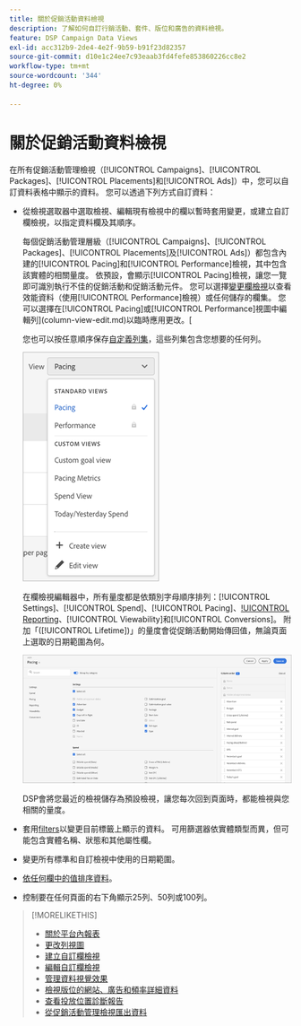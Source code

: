 ```yaml
---
title: 關於促銷活動資料檢視
description: 了解如何自訂行銷活動、套件、版位和廣告的資料檢視。
feature: DSP Campaign Data Views
exl-id: acc312b9-2de4-4e2f-9b59-b91f23d82357
source-git-commit: d10e1c24ee7c93eaab3fd4fefe853860226cc8e2
workflow-type: tm+mt
source-wordcount: '344'
ht-degree: 0%

---
```


# 關於促銷活動資料檢視

在所有促銷活動管理檢視（[!UICONTROL Campaigns]、[!UICONTROL Packages]、[!UICONTROL Placements]和[!UICONTROL Ads]）中，您可以自訂資料表格中顯示的資料。 您可以透過下列方式自訂資料：

* 從檢視選取器中選取檢視、編輯現有檢視中的欄以暫時套用變更，或建立自訂欄檢視，以指定資料欄及其順序。

   每個促銷活動管理層級（[!UICONTROL Campaigns]、[!UICONTROL Packages]、[!UICONTROL Placements]及[!UICONTROL Ads]）都包含內建的[!UICONTROL Pacing]和[!UICONTROL Performance]檢視，其中包含該實體的相關量度。 依預設，會顯示[!UICONTROL Pacing]檢視，讓您一覽即可識別執行不佳的促銷活動和促銷活動元件。 您可以選擇[變更欄檢視](column-view-change.md)以查看效能資料（使用[!UICONTROL Performance]檢視）或任何儲存的欄集。 您可以選擇在[!UICONTROL Pacing]或[!UICONTROL Performance]視圖中編輯列](column-view-edit.md)以臨時應用更改。[

   您也可以按任意順序保存[自定義列集](column-view-create.md)，這些列集包含您想要的任何列。

   ![欄檢視選取器](/help/dsp/assets/column-view-selector.png)

   在欄檢視編輯器中，所有量度都是依類別字母順序排列：[!UICONTROL Settings]、[!UICONTROL Spend]、[!UICONTROL Pacing]、[!UICONTROL Reporting](DSP追蹤的標準量度)、[!UICONTROL Viewability]和[!UICONTROL Conversions]。 附加「([!UICONTROL Lifetime])」的量度會從促銷活動開始傳回值，無論頁面上選取的日期範圍為何。

   ![欄檢視編輯器](/help/dsp/assets/column-view-editor.png)

   DSP會將您最近的檢視儲存為預設檢視，讓您每次回到頁面時，都能檢視與您相關的量度。

* 套用[filters](campaign-data-filter.md)以變更目前標籤上顯示的資料。 可用篩選器依實體類型而異，但可能包含實體名稱、狀態和其他屬性欄。

* 變更所有標準和自訂檢視中使用的日期範圍。

* [依任何欄中的值排序資料](campaign-data-sort.md)。

* 控制要在任何頁面的右下角顯示25列、50列或100列。

>[!MORELIKETHIS]
>
>* [關於平台內報表](campaign-reports-about.md)
>* [更改列視圖](column-view-change.md)
>* [建立自訂欄檢視](column-view-create.md)
>* [編輯自訂欄檢視](column-view-edit.md)
>* [管理資料視覺效果](campaign-data-visualization-manage.md)
>* [檢視版位的網站、廣告和頻率詳細資料](placement-details-view.md)
>* [查看投放位置診斷報告](placement-diagnostics.md)
>* [從促銷活動管理檢視匯出資料](campaign-export-data.md)

